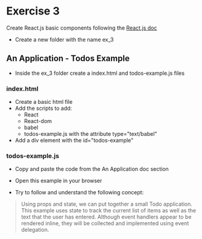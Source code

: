 # Exercise 3

Create React.js basic components following the [React.js doc](https://reactjs.org)

* Create a new folder with the name ex_3

## An Application - Todos Example
 * Inside the ex_3 folder create a index.html and todos-example.js files
 
### index.html 
* Create a basic html file
* Add the scripts to add:
  * React
  * React-dom
  * babel
  * todos-example.js with the attribute type="text/babel"
* Add a div element with the id="todos-example"

### todos-example.js
  * Copy and paste the code from the An Application doc section

* Open this example in your browser
* Try to follow and understand the following concept:

>Using props and state, we can put together a small Todo application. This example uses state to track the current list of items as well as the text that the user has entered. Although event handlers appear to be rendered inline, they will be collected and implemented using event delegation.